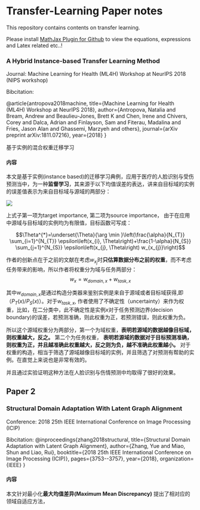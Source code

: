 # Transfer-Learning Paper notes
This repository contains contents on transfer learning.

Please install [MathJax Plugin for Github](https://chrome.google.com/webstore/detail/mathjax-plugin-for-github/ioemnmodlmafdkllaclgeombjnmnbima/related) to view the equations, expressions and Latex related etc..!

### A Hybrid Instance-based Transfer Learning Method 

Journal: Machine Learning for Health (ML4H) Workshop at NeurIPS 2018 (NIPS workshop)

Bibcitation:

@article{antropova2018machine,
  title={Machine Learning for Health (ML4H) Workshop at NeurIPS 2018},
  author={Antropova, Natalia and Bream, Andrew and Beaulieu-Jones, Brett K and Chen, Irene and Chivers, Corey and Dalca, Adrian and Finlayson, Sam and Fiterau, Madalina and Fries, Jason Alan and Ghassemi, Marzyeh and others},
  journal={arXiv preprint arXiv:1811.07216},
  year={2018}
}

基于实例的混合权重迁移学习

#### 内容

本文是基于实例(instance based)的迁移学习典例，应用于医疗的人脸识别与受伤预测当中，为一种**监督学习**，其来源于以下均值误差的表达，讲来自目标域的实例的误差值表示为来自目标域与源域的两部分：


![](http://latex2png.com/pngs/60dd81cb69610f718cdcbf8be180a001.png)
<!--
\begin{aligned} \mathbb{E}_{x \sim P_{T}}[\underbrace{\mathcal{L}(\mathcal{A}(x), y)}_{\epsilon(x)}] &=\int \epsilon(x) P_{T}(x) d x=\int \epsilon(x) \underbrace{\left[\alpha+(1-\alpha) \frac{P_{S}(x)}{P_{S}(x)}\right]}_{=1} P_{T}(x) d x \\ &=\alpha \mathbb{E}_{x \sim P_{T}}[\epsilon(x)]+(1-\alpha) \mathbb{E}_{x \sim P_{S}}\left[\epsilon(x) \frac{P_{T}(x)}{P_{S}(x)}\right] 
\end{aligned} -->

上式子第一项为target importance, 第二项为source importance， 由于在应用中源域与目标域的实例均为有限值，目标函数可写成：

$$\Theta^{*}=\underset{\Theta}{\arg \min }\left(\frac{\alpha}{N_{T}} \sum_{i=1}^{N_{T}} \epsilon\left(x_{i}, \Theta\right)+\frac{1-\alpha}{N_{S}} \sum_{j=1}^{N_{S}} \epsilon\left(x_{j}, \Theta\right) w_{x_{j}}\right)$$

作者的创新点在于之前的文献在考虑$w_{x_j}$时**只估算数据分布之前的权重**，而不考虑任务带来的影响，所以作者将权重分为域与任务两部分：
$$w_x = w_{domain,x} + w_{task,x}$$

其中$w_{domain,x}$是通过构造分类器来鉴别实例是来自于源域或者目标域获得,即（$P_T(x)/P_S(x)$）。对于$w_{task,x}$, 作者使用了不确定性（uncertainty）来作为权重，比如，在二分类中，此不确定性是实例$x$对于任务预测边界(decision boundary)的误差，若预测准确，则此权重为正，若预测错误，则此权重为负。

所以这个源域权重分为两部分，第一个为域权重，**表明若源域的数据越像目标域，则权重越大，反之。** 第二个为任务权重， **表明若源域的数据对于目标预测准确，则权重为正，并且越准确此权重越大，反之则为负，越不准确此权重越小。** 对于权重的构造，相当于筛选了源域越像目标域的实例，并且筛选了对预测有帮助的实例。在直觉上来说也是非常有效的。

并且通过实验证明这种方法在人脸识别与伤情预测中均取得了很好的效果。

## Paper 2
### Structural Domain Adaptation With Latent Graph Alignment
Conference: 2018 25th IEEE International Conference on Image Processing (ICIP)

Bibcitation:
@inproceedings{zhang2018structural,
  title={Structural Domain Adaptation with Latent Graph Alignment},
  author={Zhang, Yue and Miao, Shun and Liao, Rui},
  booktitle={2018 25th IEEE International Conference on Image Processing (ICIP)},
  pages={3753--3757},
  year={2018},
  organization={IEEE}
}

#### 内容

本文针对最小化**最大均值差异(Maximum Mean Discrepancy)** 提出了相对应的领域自适应方法，
